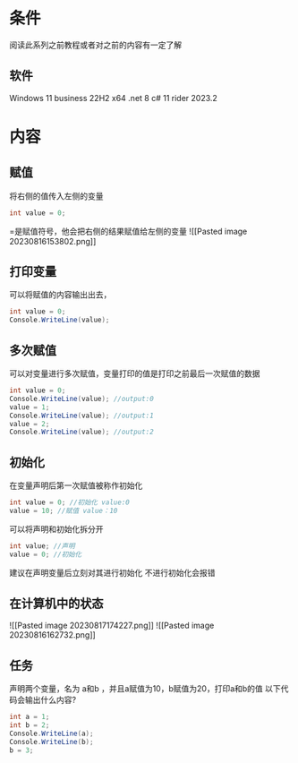 # 条件
阅读此系列之前教程或者对之前的内容有一定了解
## 软件
Windows 11 business 22H2 x64
.net 8
c# 11
rider 2023.2
# 内容
## 赋值
将右侧的值传入左侧的变量
```C#
int value = 0;
```
\=是赋值符号，他会把右侧的结果赋值给左侧的变量
![[Pasted image 20230816153802.png]]
## 打印变量
可以将赋值的内容输出出去，
```cs
int value = 0;
Console.WriteLine(value);
```
## 多次赋值
可以对变量进行多次赋值，变量打印的值是打印之前最后一次赋值的数据
```cs
int value = 0;
Console.WriteLine(value); //output:0
value = 1;
Console.WriteLine(value); //output:1
value = 2;
Console.WriteLine(value); //output:2
```
## 初始化
在变量声明后第一次赋值被称作初始化
```c#
int value = 0; //初始化 value:0
value = 10; //赋值 value：10
```
可以将声明和初始化拆分开
```c#
int value; //声明
value = 0; //初始化
```
建议在声明变量后立刻对其进行初始化
不进行初始化会报错
## 在计算机中的状态
![[Pasted image 20230817174227.png]]
![[Pasted image 20230816162732.png]]
## 任务
声明两个变量，名为 a和b ，并且a赋值为10，b赋值为20，打印a和b的值
以下代码会输出什么内容?
```cs
int a = 1;
int b = 2;
Console.WriteLine(a);
Console.WriteLine(b);
b = 3;
```